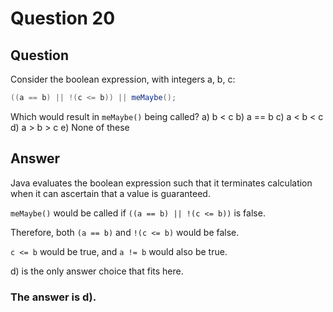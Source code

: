# Question 20
## Question
Consider the boolean expression, with integers a, b, c:
```java
((a == b) || !(c <= b)) || meMaybe();
```
Which would result in `meMaybe()` being called?
a) b < c
b) a == b
c) a < b < c
d) a > b > c
e) None of these
## Answer
Java evaluates the boolean expression such that it terminates calculation when it can ascertain that a value is guaranteed. 

`meMaybe()` would be called if `((a == b) || !(c <= b))` is false. 

Therefore, both `(a == b)` and `!(c <= b)` would be false. 

`c <= b` would be true, and `a != b` would also be true. 

d) is the only answer choice that fits here. 

### **The answer is d).**